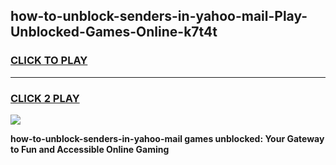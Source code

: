 
## how-to-unblock-senders-in-yahoo-mail-Play-Unblocked-Games-Online-k7t4t
<h3>
<a href="https://premium76.site?title=how-to-unblock-senders-in-yahoo-mail&ref=25A">CLICK TO PLAY</a></h3>
<hr>

<h3>
<a href="https://premium76.site?title=how-to-unblock-senders-in-yahoo-mail&ref=25A">CLICK 2 PLAY</a>
  
</h3>

<a href="https://premium76.site?title=how-to-unblock-senders-in-yahoo-mail&ref=25A"><img src="https://clearcache.store/games.png"></a>


**how-to-unblock-senders-in-yahoo-mail games unblocked: Your Gateway to Fun and Accessible Online Gaming**
